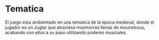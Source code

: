 # Tematica

El juego esta ambientado en una tematica de la epoca medieval, donde el jugador
es un Juglar que atraviesa mazmorras llenas de mounstrous, acabando con ellos a
su paso utilizando poderes musicales.
